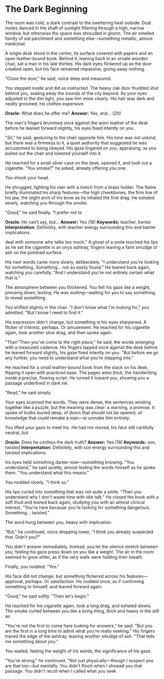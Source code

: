 # The Dark Beginning

The room was cold, a stark contrast to the sweltering heat outside. Dust motes danced in the shaft of sunlight filtering through a high, narrow window, but otherwise the space was shrouded in gloom. The air smelled faintly of old parchment and something else—something metallic, almost medicinal.

A single desk stood in the center, its surface covered with papers and an open leather-bound book. Behind it, leaning back in an ornate wooden chair, sat a man in his late thirties. His dark eyes flickered up as the door creaked open, but his face remained impassive, giving away nothing.

"Close the door," he said, voice deep and measured.

You stepped inside and did as instructed. The heavy oak door thudded shut behind you, sealing away the sounds of the city beyond. As your eyes adjusted to the dim light, you saw him more clearly. His hair was dark and neatly groomed, his clothes expensive.



**Oracle:** What does he offer me?
**Answer:** Yes, and... *(20)*

The man's fingers drummed once against the worn leather of the desk before he leaned forward slightly, his eyes fixed intently on you.

"Sit," he said, gesturing to the chair opposite him. His tone was not unkind, but there was a firmness to it, a quiet authority that suggested he was accustomed to being obeyed. His gaze lingered on you, appraising, as you pulled out the chair and lowered yourself into it.

He reached for a small silver case on the desk, opened it, and took out a cigarette. "You smoke?" he asked, already offering you one.

You shook your head.

He shrugged, lighting his own with a match from a brass holder. The flame briefly illuminated his sharp features—the high cheekbones, the firm line of his jaw, the slight arch of his brow as he inhaled the first drag. He exhaled slowly, watching you through the smoke.

"Good," he said finally. "I prefer not to

**Oracle:** He can't say, but...
**Answer:** Yes *(16)*
**Keywords:** teacher, banter
**Interpretation:** Definitely, with teacher energy surrounding this and banter implications.

 deal with someone who talks too much." A ghost of a smile touched his lips as he set the cigarette in an onyx ashtray, fingers leaving a faint smudge of ash on the polished surface.

His next words came more slowly, deliberately. "I understand you're looking for something. Something... not so easily found." He leaned back again, watching you carefully. "And I understand you're not entirely certain what that is."

The atmosphere between you thickened. You felt his gaze like a weight, pressing down, testing. He was waiting—waiting for you to say something, to reveal something.

You shifted slightly in the chair. "I don't know what I'm looking for," you admitted. "But I know I need to find it."

His expression didn't change, but something in his eyes sharpened. A flicker of interest, perhaps. Or amusement. He reached for his cigarette again, took another slow drag, and then spoke again.

"Then"Then you've come to the right place," he said, the words emerging with a measured cadence. His fingers tapped once against the desk before he leaned forward slightly, his gaze fixed intently on you. "But before we go any further, you need to understand what you're stepping into."

He reached for a small leather-bound book from the stack on his desk, flipping it open with practiced ease. The pages were thick, the handwriting inside a precise, flowing script. He turned it toward you, showing you a passage underlined in dark ink.

"Read," he said simply.

Your eyes scanned the words. They were dense, the sentences winding together like a puzzle, but the meaning was clear: a warning, a promise. It spoke of truths buried deep, of doors that should not be opened, of knowledge that could remake a man—or unmake him entirely.

You lifted your gaze to meet his. He had not moved, his face still carefully neutral, but

**Oracle:** Does he confess the dark truth?
**Answer:** Yes *(18)*
**Keywords:** son, twisted
**Interpretation:** Definitely, with son energy surrounding this and twisted implications.

his eyes held something darker now—something knowing. "You understand," he said quietly, almost testing the words himself as he spoke them. "You understand what this means."

You nodded slowly. "I think so."

His lips curled into something that was not quite a smile. "Then you understand why I don't waste time with idle talk." He closed the book with a soft thud and leaned back again, studying you with an almost clinical interest. "You're here because you're looking for something dangerous. Something... twisted."

The word hung between you, heavy with implication.

"But," he continued, voice dropping lower, "I think you already suspected that. Didn't you?"

You didn't answer immediately. Instead, you let the silence stretch between you, feeling his gaze press down on you like a weight. The air in the room seemed to grow stiller, as if the very walls were holding their breath.

Finally, you nodded. "Yes."

His face did not change, but something flickered across his features—approval, perhaps. Or satisfaction. He nodded once, as if confirming something to himself, and leaned forward again.

"Good," he said softly. "Then let's begin."

He reached for his cigarette again, took a long drag, and exhaled slowly. The smoke curled between you like a living thing, thick and heavy in the still air.

"You're not the first to come here looking for answers," he said. "But you are the first in a long time to admit what you're really seeking." His fingers traced the edge of the ashtray, leaving another smudge of ash. "That tells me something about you."

You waited, feeling the weight of his words, the significance of his gaze.

"You're strong," he continued. "Not just physically—though I suspect you are that too—but mentally. You didn't flinch when I showed you that passage. You didn't recoil when I called what you seek